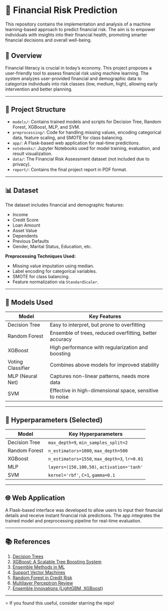 # 💸 Financial Risk Prediction

This repository contains the implementation and analysis of a machine learning-based approach to predict financial risk. The aim is to empower individuals with insights into their financial health, promoting smarter financial decisions and overall well-being.

## 📌 Overview

Financial literacy is crucial in today’s economy. This project proposes a user-friendly tool to assess financial risk using machine learning. The system analyzes user-provided financial and demographic data to categorize individuals into risk classes (low, medium, high), allowing early intervention and better planning.

---

## 📂 Project Structure

- `models/`: Contains trained models and scripts for Decision Tree, Random Forest, XGBoost, MLP, and SVM.
- `preprocessing/`: Code for handling missing values, encoding categorical data, feature scaling, and SMOTE for class balancing.
- `app/`: A Flask-based web application for real-time predictions.
- `notebooks/`: Jupyter Notebooks used for model training, evaluation, and result visualization.
- `data/`: The Financial Risk Assessment dataset (not included due to privacy).
- `report/`: Contains the final project report in PDF format.

---

## 📊 Dataset

The dataset includes financial and demographic features:
- Income
- Credit Score
- Loan Amount
- Asset Value
- Dependents
- Previous Defaults
- Gender, Marital Status, Education, etc.

**Preprocessing Techniques Used:**
- Missing value imputation using median.
- Label encoding for categorical variables.
- SMOTE for class balancing.
- Feature normalization via `StandardScaler`.

---

## 🧠 Models Used

| Model               | Key Features                                                     |
|--------------------|------------------------------------------------------------------|
| Decision Tree       | Easy to interpret, but prone to overfitting                      |
| Random Forest       | Ensemble of trees, reduced overfitting, better accuracy          |
| XGBoost             | High performance with regularization and boosting                |
| Voting Classifier   | Combines above models for improved stability                     |
| MLP (Neural Net)    | Captures non-linear patterns, needs more data                    |
| SVM                 | Effective in high-dimensional space, sensitive to noise          |

---

## 🔧 Hyperparameters (Selected)

| Model          | Key Hyperparameters                                |
|----------------|-----------------------------------------------------|
| Decision Tree  | `max_depth=9`, `min_samples_split=2`               |
| Random Forest  | `n_estimators=1000`, `max_depth=500`               |
| XGBoost        | `n_estimators=1550`, `max_depth=3`, `lr=0.01`      |
| MLP            | `layers=(150,100,50)`, `activation='tanh'`         |
| SVM            | `kernel='rbf'`, `C=1`, `gamma=0.1`                  |

---

## 🌐 Web Application

A Flask-based interface was developed to allow users to input their financial details and receive instant financial risk predictions. The app integrates the trained model and preprocessing pipeline for real-time evaluation.

---

## 📚 References

1. [Decision Trees](https://doi.org/10.5281/zenodo.1234567)
2. [XGBoost: A Scalable Tree Boosting System](https://arxiv.org/abs/1603.02754)
3. [Ensemble Methods in ML](https://doi.org/10.1007/3-540-45014-9_1)
4. [Support Vector Machines](https://doi.org/10.1109/5254.708428)
5. [Random Forest in Credit Risk](https://doi.org/10.3166/ISI.27.5.815-829)
6. [Multilayer Perceptron Review](https://wseas.org/multilayer-perceptron)
7. [Ensemble Innovations (LightGBM, XGBoost)](https://arxiv.org/abs/2402.17979)

---

⭐ If you found this useful, consider starring the repo!
